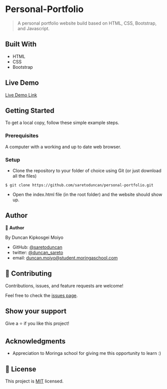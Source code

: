 

# Personal-Portfolio

> A personal portfolio website build based on HTML, CSS, Bootstrap, and Javascript.




## Built With

- HTML
- CSS
- Bootstrap
 

## Live Demo

[Live Demo Link](https://saretoduncan.github.io/personal-portfolio)


## Getting Started

To get a local copy, follow these simple example steps.

### Prerequisites

A computer with a working and up to date web browser.

### Setup

- Clone the repository to your folder of choice using Git (or just download all the files)
```
$ git clone https://github.com/saretoduncan/personal-portfolio.git

```
- Open the index.html file (in the root folder) and the website should show up.

## Author

👤 **Author**

  By Duncan Kipkosgei Moiyo

- GitHub: [@saretoduncan](https://github.com/saretoduncan)
- twitter: [@duncan_sareto](https://twitter.com/duncan_sareto)
- email: duncan.moiyo@student.moringaschool.com





## 🤝 Contributing

Contributions, issues, and feature requests are welcome!

Feel free to check the [issues page](ISSUE_TEMPLATE/feature_request.md).

## Show your support

Give a ⭐️ if you like this project!

## Acknowledgments

- Appreciation to  Moringa school for giving me this opportunity to learn :)

## 📝 License

This project is [MIT](LICENSE) licensed.
